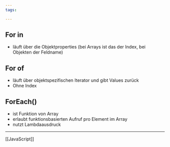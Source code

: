 ```yaml
---
tags:

---
```


## For in
- läuft über die Objektproperties (bei Arrays ist das der Index, bei Objekten der Feldname)
## For of
- läuft über objektspezifischen Iterator und gibt Values zurück
- Ohne Index
## ForEach()
- ist Funktion von Array
- erlaubt funktionsbasierten Aufruf pro Element im Array
- nutzt Lambdaausdruck

---
[[JavaScript]]